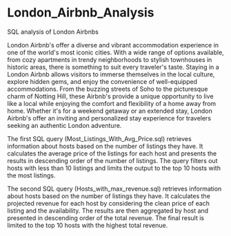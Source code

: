 # London_Airbnb_Analysis
SQL analysis of London Airbnbs

London Airbnb's offer a diverse and vibrant accommodation experience in one of the world's most iconic cities. With a wide range of options available, from cozy apartments in trendy neighborhoods to stylish townhouses in historic areas, there is something to suit every traveler's taste. Staying in a London Airbnb allows visitors to immerse themselves in the local culture, explore hidden gems, and enjoy the convenience of well-equipped accommodations. From the buzzing streets of Soho to the picturesque charm of Notting Hill, these Airbnb's provide a unique opportunity to live like a local while enjoying the comfort and flexibility of a home away from home. Whether it's for a weekend getaway or an extended stay, London Airbnb's offer an inviting and personalized stay experience for travelers seeking an authentic London adventure.


The first SQL query (Most_Listings_With_Avg_Price.sql) retrieves information about hosts based on the number of listings they have. It calculates the average price of the listings for each host and presents the results in descending order of the number of listings. The query filters out hosts with less than 10 listings and limits the output to the top 10 hosts with the most listings.


The second SQL query (Hosts_with_max_revenue.sql) retrieves information about hosts based on the number of listings they have. It calculates the projected revenue for each host by considering the clean price of each listing and the availability. The results are then aggregated by host and presented in descending order of the total revenue. The final result is limited to the top 10 hosts with the highest total revenue.



